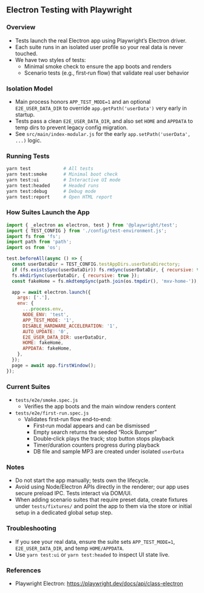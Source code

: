 ## Electron Testing with Playwright

### Overview
- Tests launch the real Electron app using Playwright’s Electron driver.
- Each suite runs in an isolated user profile so your real data is never touched.
- We have two styles of tests:
  - Minimal smoke check to ensure the app boots and renders
  - Scenario tests (e.g., first‑run flow) that validate real user behavior

### Isolation Model
- Main process honors `APP_TEST_MODE=1` and an optional `E2E_USER_DATA_DIR` to override `app.getPath('userData')` very early in startup.
- Tests pass a clean `E2E_USER_DATA_DIR`, and also set `HOME` and `APPDATA` to temp dirs to prevent legacy config migration.
- See `src/main/index-modular.js` for the early `app.setPath('userData', ...)` logic.

### Running Tests
```bash
yarn test            # All tests
yarn test:smoke      # Minimal boot check
yarn test:ui         # Interactive UI mode
yarn test:headed     # Headed runs
yarn test:debug      # Debug mode
yarn test:report     # Open HTML report
```

### How Suites Launch the App
```js
import { _electron as electron, test } from '@playwright/test';
import { TEST_CONFIG } from './config/test-environment.js';
import fs from 'fs';
import path from 'path';
import os from 'os';

test.beforeAll(async () => {
  const userDataDir = TEST_CONFIG.testAppDirs.userDataDirectory;
  if (fs.existsSync(userDataDir)) fs.rmSync(userDataDir, { recursive: true, force: true });
  fs.mkdirSync(userDataDir, { recursive: true });
  const fakeHome = fs.mkdtempSync(path.join(os.tmpdir(), 'mxv-home-'));

  app = await electron.launch({
    args: ['.'],
    env: {
      ...process.env,
      NODE_ENV: 'test',
      APP_TEST_MODE: '1',
      DISABLE_HARDWARE_ACCELERATION: '1',
      AUTO_UPDATE: '0',
      E2E_USER_DATA_DIR: userDataDir,
      HOME: fakeHome,
      APPDATA: fakeHome,
    },
  });
  page = await app.firstWindow();
});
```

### Current Suites
- `tests/e2e/smoke.spec.js`
  - Verifies the app boots and the main window renders content
- `tests/e2e/first-run.spec.js`
  - Validates first‑run flow end‑to‑end:
    - First‑run modal appears and can be dismissed
    - Empty search returns the seeded “Rock Bumper”
    - Double‑click plays the track; stop button stops playback
    - Timer/duration counters progress during playback
    - DB file and sample MP3 are created under isolated `userData`

### Notes
- Do not start the app manually; tests own the lifecycle.
- Avoid using Node/Electron APIs directly in the renderer; our app uses secure preload IPC. Tests interact via DOM/UI.
- When adding scenario suites that require preset data, create fixtures under `tests/fixtures/` and point the app to them via the store or initial setup in a dedicated global setup step.

### Troubleshooting
- If you see your real data, ensure the suite sets `APP_TEST_MODE=1`, `E2E_USER_DATA_DIR`, and temp `HOME/APPDATA`.
- Use `yarn test:ui` or `yarn test:headed` to inspect UI state live.

### References
- Playwright Electron: https://playwright.dev/docs/api/class-electron
